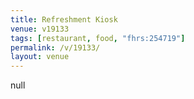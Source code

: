 ```yaml
---
title: Refreshment Kiosk
venue: v19133
tags: [restaurant, food, "fhrs:254719"]
permalink: /v/19133/
layout: venue
---
```

null